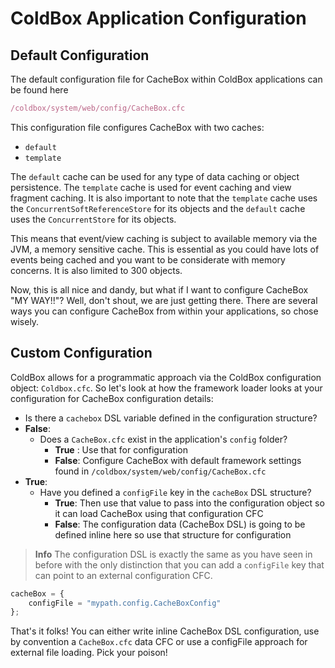 # ColdBox Application Configuration

## Default Configuration
The default configuration file for CacheBox within ColdBox applications can be found here

```javascript
/coldbox/system/web/config/CacheBox.cfc
```

This configuration file configures CacheBox with two caches: 
* `default`
* `template`

The `default` cache can be used for any type of data caching or object persistence. The `template` cache is used for event caching and view fragment caching. It is also important to note that the `template` cache uses the `ConcurrentSoftReferenceStore` for its objects and the `default` cache uses the `ConcurrentStore` for its objects. 

This means that event/view caching is subject to available memory via the JVM, a memory sensitive cache. This is essential as you could have lots of events being cached and you want to be considerate with memory concerns. It is also limited to 300 objects.

Now, this is all nice and dandy, but what if I want to configure CacheBox "MY WAY!!"? Well, don't shout, we are just getting there. There are several ways you can configure CacheBox from within your applications, so chose wisely.

## Custom Configuration

ColdBox allows for a programmatic approach via the ColdBox configuration object: `Coldbox.cfc`. So let's look at how the framework loader looks at your configuration for CacheBox configuration details:

* Is there a `cachebox` DSL variable defined in the configuration structure?
* **False**:
    * Does a `CacheBox.cfc` exist in the application's `config` folder?
        * **True** : Use that for configuration
        * **False**: Configure CacheBox with default framework settings found in `/coldbox/system/web/config/CacheBox.cfc`
* **True**:
    * Have you defined a `configFile` key in the `cacheBox` DSL structure?
        * **True**: Then use that value to pass into the configuration object so it can load CacheBox using that configuration CFC
        * **False**: The configuration data (CacheBox DSL) is going to be defined inline here so use that structure for configuration

> **Info** The configuration DSL is exactly the same as you have seen in before with the only distinction that you can add a `configFile` key that can point to an external configuration CFC.

```javascript
cacheBox = {
    configFile = "mypath.config.CacheBoxConfig"
};
```

That's it folks! You can either write inline CacheBox DSL configuration, use by convention a `CacheBox.cfc` data CFC or use a configFile approach for external file loading. Pick your poison!



